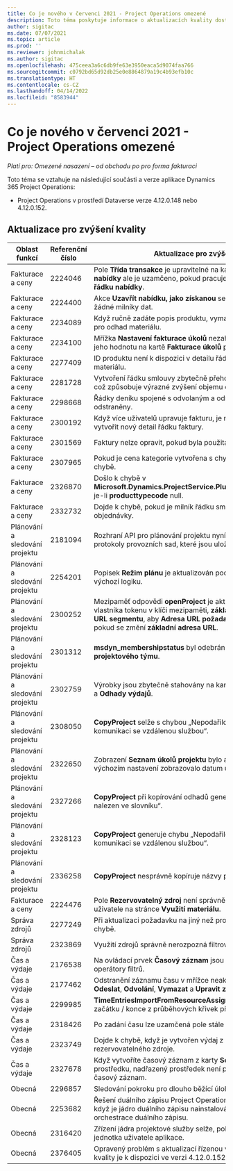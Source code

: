 ```yaml
---
title: Co je nového v červenci 2021 - Project Operations omezené
description: Toto téma poskytuje informace o aktualizacích kvality dostupných ve verzi omezeného nasazení Project Operations z července 2021.
author: sigitac
ms.date: 07/07/2021
ms.topic: article
ms.prod: ''
ms.reviewer: johnmichalak
ms.author: sigitac
ms.openlocfilehash: 475ceea3a6c6db9fe63e3950eaca5d9074faa766
ms.sourcegitcommit: c0792bd65d92db25e0e8864879a19c4b93efb10c
ms.translationtype: HT
ms.contentlocale: cs-CZ
ms.lasthandoff: 04/14/2022
ms.locfileid: "8583944"
---
```

# <a name="whats-new-july-2021---project-operations-lite-deployment"></a>Co je nového v červenci 2021 - Project Operations omezené

_Platí pro: Omezené nasazení – od obchodu po pro forma fakturaci_

Toto téma se vztahuje na následující součásti a verze aplikace Dynamics 365 Project Operations:

  - Project Operations v prostředí Dataverse verze 4.12.0.148 nebo 4.12.0.152.

## <a name="quality-updates"></a>Aktualizace pro zvýšení kvality
| **Oblast funkcí**              | **Referenční číslo** | **Aktualizace pro zvýšení kvality**                                                                                                                                                                                             |
|-------------------------------|----------------------|----------------------------------------------------------------------------------------------------------------------------------------------------------------------------------------------------------------|
| Fakturace a ceny           | 2224046              | Pole **Třída transakce** je upravitelné na kartě **Podrobnosti řádku nabídky** ale je uzamčeno, pokud pracujete na stránce **Podrobnosti řádku nabídky**.                                                                     |
| Fakturace a ceny           | 2224400              | Akce **Uzavřít nabídku, jako získanou** selže, pokud nabídka nemá žádné milníky dat.                                                                                                                                    |
| Fakturace a ceny           | 2234089              | Když ručně zadáte popis produktu, vymaže se po zadání množství pro odhad materiálu.                                                                                                                         |
| Fakturace a ceny           | 2234100              | Mřížka **Nastavení fakturace úkolů** nezahrnuje sloupec **Materiál** a jeho hodnotu na kartě **Fakturace úkolů** projektu.                                                                                                       |
| Fakturace a ceny           | 2277409              | ID produktu není k dispozici v detailu řádku smlouvy pro řádek typu materiálu.                                                                                                                                        |
| Fakturace a ceny           | 2281728              | Vytvoření řádku smlouvy zbytečně přehodnocuje skutečné hodnoty, což způsobuje výrazné zvýšení objemu dat, a to má dopad na výkon.                                                                                |
| Fakturace a ceny           | 2298668              | Řádky deníku spojené s odvolaným a odstraněným výdajem nebudou odstraněny.                                                                                                                                     |
| Fakturace a ceny           | 2300192              | Když více uživatelů upravuje fakturu, je možné na potvrzené faktuře vytvořit nový detail řádku faktury.                                                                                   |
| Fakturace a ceny           | 2301569              | Faktury nelze opravit, pokud byla použita záloha částky \$0.                                                                                                                                        |
| Fakturace a ceny           | 2307965              | Pokud je cena kategorie vytvořena s chybějícími hodnotami, dojde k chybě.                                                                                                                           |
| Fakturace a ceny           | 2326870              | Došlo k chybě v **Microsoft.Dynamics.ProjectService.Plugins.PostInvoiceLineDelete**, je-li **producttypecode** null.                                                                            |
| Fakturace a ceny           | 2332732              | Dojde k chybě, pokud je milník řádku smlouvy vytvořen bez řádku objednávky.                                                                                                                |
| Plánování a sledování projektu | 2181094              | Rozhraní API pro plánování projektu nyní podporuje protokoly PSS a protokoly provozních sad, které jsou uloženy po dobu 90 dnů.                                                                                                                  |
| Plánování a sledování projektu | 2254201              | Popisek **Režim plánu** je aktualizován podrobnostmi, které popisují výchozí logiku.                                                                                                                                      |
| Plánování a sledování projektu | 2300252              | Mezipaměť odpovědi **openProject** je aktualizována a zahrnuje vlastníka tokenu v klíči mezipaměti, **základní adresu URL** a **Adresu URL segmentu**, aby **Adresa URL požadavku** šlo vždy znovu vytvořit, pokud se změní **základní adresa URL**. |
| Plánování a sledování projektu | 2301312              | **msdyn_membershipstatus** byl odebrán ze zobrazení **Člen projektového týmu**.                                                                                                                                        |
| Plánování a sledování projektu | 2302759              | Výrobky jsou zbytečně stahovány na karty **Přiřazení zdrojů**, **Odhady** a **Odhady výdajů**.                                                                                                        |
| Plánování a sledování projektu | 2308050              | **CopyProject** selže s chybou „Nepodařilo se získat token pro komunikaci se vzdálenou službou“.                                                                                                                           |
| Plánování a sledování projektu | 2322650              | Zobrazení **Seznam úkolů projektu** bylo aktualizováno tak, aby ve výchozím nastavení zobrazovalo datum úkolu.                                                                                                            |
| Plánování a sledování projektu | 2327266              | **CopyProject** při kopírování odhadů generuje chybu „Klíč nebyl nalezen ve slovníku“.                                                                                                      |
| Plánování a sledování projektu | 2328123              | **CopyProject** generuje chybu „Nepodařilo se získat token pro komunikaci se vzdálenou službou“.                                                                                                                          |
| Plánování a sledování projektu | 2336258              | **CopyProject** nesprávně kopíruje názvy pozic zdrojů.                                                                                                                                                 |
| Fakturace a ceny           | 2224476              | Pole **Rezervovatelný zdroj** není správně výchozí pro přihlášeného uživatele na stránce **Využití materiálu**.                                                                                                            |
| Správa zdrojů           | 2277249              | Při aktualizaci požadavku na jiný než projektový prostředek dojde k chybě.                                                                                                            |
| Správa zdrojů           | 2323869              | Využití zdrojů správně nerozpozná filtrované prostředky.                                                                                                                                             |
| Čas a výdaje              | 2176538              | Na ovládací prvek **Časový záznam** jsou použity nesprávné operátory filtrů.                                                                                                                                                   |
| Čas a výdaje              | 2177462              | Odstranění záznamu času v mřížce neaktualizuje stav tlačítka **Odeslat**, **Odvolání**, **Vymazat** a **Upravit záznam** podle očekávání.                                                                                        |
| Čas a výdaje              | 2299985              | **TimeEntriesImportFromResourceAssignment** neudržuje čas začátku / konce z průběhových křivek přiřazení.                                                                                                  |
| Čas a výdaje              | 2318426              | Po zadání času lze uzamčená pole stále upravovat.                                                                                                                                   |
| Čas a výdaje              | 2323749              | Dojde k chybě, když je vytvořen výdaj z karty **Související** rezervovatelného zdroje.                                                                                                      |
| Čas a výdaje              | 2327678              | Když vytvoříte časový záznam z karty **Související** rezervovatelného prostředku, nadřazený prostředek není předán ovládacímu prvku časový záznam.                                                                            |
| Obecná                       | 2296857              | Sledování pokroku pro dlouho běžící úlohy.                                                                                                                                                                        |
| Obecná                       | 2253682              | Řešení duálního zápisu Project Operations by se nemělo instalovat, když je jádro duálního zápisu nainstalováno v prostředí bez řešení orchestrace duálního zápisu.                                                |
| Obecná                       | 2316420              | Zřízení jádra projektové služby selže, pokud se změní obchodní jednotka uživatele aplikace.                                                                                                                     |
| Obecná                       | 2376405              | Opravený problém s aktualizací řízenou vydavatelem (aktualizace kvality je k dispozici ve verzi 4.12.0.152)                                                                                                                     |
